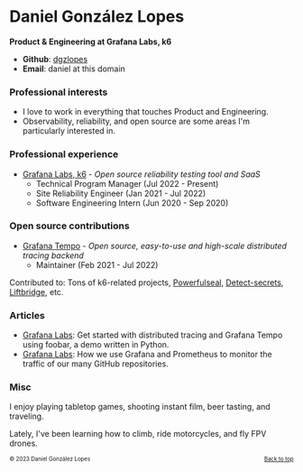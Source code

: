 # Daniel González Lopes

**Product & Engineering at Grafana Labs, k6**

- **Github**: [dgzlopes](https://github.com/dgzlopes) 
- **Email**: daniel at this domain

### Professional interests
- I love to work in everything that touches Product and Engineering. 
- Observability, reliability, and open source are some areas I'm particularly interested in.

### Professional experience

- [Grafana Labs, k6](https://k6.io/) - *Open source reliability testing tool and SaaS*
   - Technical Program Manager (Jul 2022 - Present)
   - Site Reliability Engineer (Jan 2021 - Jul 2022)
   - Software Engineering Intern (Jun 2020 - Sep 2020)

### Open source contributions

- [Grafana Tempo](https://github.com/grafana/tempo) - *Open source, easy-to-use and high-scale distributed tracing backend*
   - Maintainer (Feb 2021 - Jul 2022)

Contributed to: Tons of k6-related projects, [Powerfulseal](https://github.com/bloomberg/powerfulseal), [Detect-secrets](https://github.com/Yelp/detect-secrets), [Liftbridge](https://github.com/liftbridge-io), etc.

### Articles

- [Grafana Labs](https://grafana.com/blog/2021/05/04/get-started-with-distributed-tracing-and-grafana-tempo-using-foobar-a-demo-written-in-python/): Get started with distributed tracing and Grafana Tempo using foobar, a demo written in Python.
- [Grafana Labs](https://grafana.com/blog/2021/09/20/how-we-use-grafana-and-prometheus-to-monitor-the-traffic-of-our-many-github-repositories/): How we use Grafana and Prometheus to monitor the traffic of our many GitHub repositories.

### Misc
I enjoy playing tabletop games, shooting instant film, beer tasting, and traveling.

Lately, I've been learning how to climb, ride motorcycles, and fly FPV drones.

<sub><sup>© 2023 Daniel González Lopes </a><a href="#" style="float: right;">Back to top</a></sup></sub>
